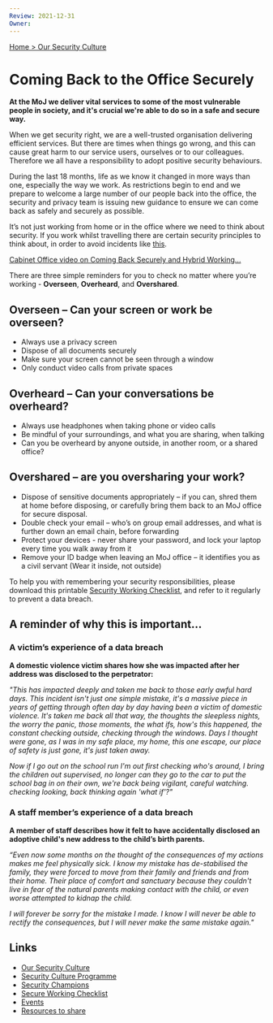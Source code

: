 ```yaml
---
Review: 2021-12-31
Owner:
---
```


[Home > Our Security Culture](security-culture-overview.md)

# Coming Back to the Office Securely

**At the MoJ we deliver vital services to some of the most vulnerable people in society, and it's crucial we're able to do so in a safe and secure way.**

When we get security right, we are a well-trusted organisation delivering efficient services. But there are times when things go wrong, and this can cause great harm to our service users, ourselves or to our colleagues. Therefore we all have a responsibility to adopt positive security behaviours.

During the last 18 months, life as we know it changed in more ways than one, especially the way we work. As restrictions begin to end and we prepare to welcome a large number of our people back into the office, the security and privacy team is issuing new guidance to ensure we can come back as safely and securely as possible.

It’s not just working from home or in the office where we need to think about security. If you work whilst travelling there are certain security principles to think about, in order to avoid incidents like [this](https://www.bbc.co.uk/news/uk-57624942).

[Cabinet Office video on Coming Back Securely and Hybrid Working...](https://justiceuk.sharepoint.com/:v:/r/sites/knowthething/Shared%20Documents/Security%20Culture,%20Policies%20and%20Guidance/culture/videos/Coming%20Back%20Securely%20-%20Hybrid%20Working.mp4?csf=1&web=1&e=OnamG9)

There are three simple reminders for you to check no matter where you’re working - **Overseen**, **Overheard**, and **Overshared**.

## Overseen – Can your screen or work be overseen?

- Always use a privacy screen
- Dispose of all documents securely
- Make sure your screen cannot be seen through a window
- Only conduct video calls from private spaces

## Overheard – Can your conversations be overheard?

- Always use headphones when taking phone or video calls
- Be mindful of your surroundings, and what you are sharing, when talking
- Can you be overheard by anyone outside, in another room, or a shared office?

## Overshared – are you oversharing your work?

- Dispose of sensitive documents appropriately – if you can, shred them at home before disposing, or carefully bring them back to an MoJ office for secure disposal.
- Double check your email – who’s on group email addresses, and what is further down an email chain, before forwarding
- Protect your devices - never share your password, and lock your laptop every time you walk away from it
- Remove your ID badge when leaving an MoJ office – it identifies you as a civil servant (Wear it inside, not outside)

To help you with remembering your security responsibilities, please download this printable [Security Working Checklist](secure-working-checklist.md), and refer to it regularly to prevent a data breach.

## A reminder of why this is important...

### A victim’s experience of a data breach

**A domestic violence victim shares how she was impacted after her address was disclosed to the perpetrator:**

*"This has impacted deeply and taken me back to those early awful hard days. This incident isn't just one simple mistake, it's a massive piece in years of getting through often day by day having been a victim of domestic violence. It's taken me back all that way, the thoughts the sleepless nights, the worry the panic, those moments, the what ifs, how's this happened, the constant checking outside, checking through the windows. Days I thought were gone, as I was in my safe place, my home, this one escape, our place of safety is just gone, it's just taken away.*

*Now if I go out on the school run I'm out first checking who's around, I bring the children out supervised, no longer can they go to the car to put the school bag in on their own, we're back being vigilant, careful watching. checking looking, back thinking again 'what if'?"*

### A staff member’s experience of a data breach

**A member of staff describes how it felt to have accidentally disclosed an adoptive child's new address to the child’s birth parents.**

*“Even now some months on the thought of the consequences of my actions makes me feel physically sick. I know my mistake has de-stabilised the family, they were forced to move from their family and friends and from their home. Their place of comfort and sanctuary because they couldn't live in fear of the natural parents making contact with the child, or even worse attempted to kidnap the child.*

*I will forever be sorry for the mistake I made. I know I will never be able to rectify the consequences, but I will never make the same mistake again."*

## Links

- [Our Security Culture](security-culture-overview.md)
- [Security Culture Programme](security-culture-programme.md)
- [Security Champions](security-champions.md)
- [Secure Working Checklist](secure-working-checklist.md)
- [Events](events.md)
- [Resources to share](resources.md)
